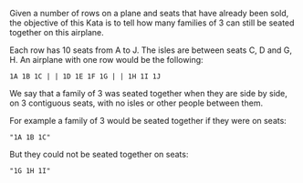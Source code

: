Given a number of rows on a plane and seats that have already been sold, the
objective of this Kata is to tell how many families of 3 can still be seated
together on this airplane.

Each row has 10 seats from A to J. The isles are between seats C, D and G, H.
An airplane with one row would be the following:

    1A 1B 1C | | 1D 1E 1F 1G | | 1H 1I 1J

We say that a family of 3 was seated together when they are side by side, on
3 contiguous seats, with no isles or other people between them.


For example a family of 3 would be seated together if they were on seats:

    "1A 1B 1C"

But they could not be seated together on seats:

    "1G 1H 1I"
